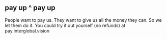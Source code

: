 pay up ^ pay up
---------------

People want to pay us. They want to give us all the money they can. So we let them do it. You could try it out yourself (no refunds) at pay.interglobal.vision